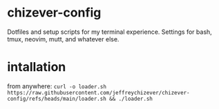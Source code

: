# chizever-config
Dotfiles and setup scripts for my terminal experience. Settings for bash, tmux, neovim, mutt, and whatever else.


# intallation
from anywhere:
`curl -o loader.sh https://raw.githubusercontent.com/jeffreychizever/chizever-config/refs/heads/main/loader.sh && ./loader.sh`

